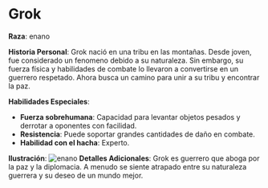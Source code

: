 # Grok
**Raza**: enano

**Historia Personal**: Grok nació en una tribu en las montañas. Desde joven, fue considerado un fenomeno debido a su naturaleza. Sin embargo, su fuerza física y habilidades de combate lo llevaron a convertirse en un guerrero respetado. Ahora busca un camino para unir a su tribu y encontrar la paz.

**Habilidades Especiales**: 
- **Fuerza sobrehumana**: Capacidad para levantar objetos pesados y derrotar a oponentes con facilidad.
- **Resistencia**: Puede soportar grandes cantidades de daño en combate.
- **Habilidad con el hacha**: Experto.


**Ilustración**: ![enano](https://us.123rf.com/450wm/goodlighthunting/goodlighthunting2109/goodlighthunting210900396/174383125-personaje-enano-de-fantas%C3%ADa-con-armadura-y-sosteniendo-un-hacha-de-batalla-grande-ilustraci%C3%B3n-3d.jpg?ver=6)
**Detalles Adicionales**: Grok es guerrero que aboga por la paz y la diplomacia. A menudo se siente atrapado entre su naturaleza guerrera y su deseo de un mundo mejor.
